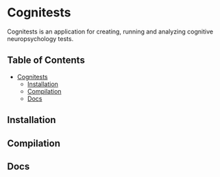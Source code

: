 # Cognitests
Cognitests is an application for creating, running and analyzing cognitive neuropsychology tests.

## Table of Contents  
- [Cognitests](#cognitests)
  * [Installation](#instInstallationall)
  * [Compilation](#Compilation)
  * [Docs](#docs)
  
## Installation

## Compilation

## Docs

